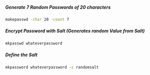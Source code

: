 ##### Generate 7 Random Passwords of 20 characters
```bash
makepasswd -char 20 -count 7
```
##### Encrypt Password with Salt (Generates random Value from Salt)
```bash
mkpasswd whateverpassword
```
##### Define the Salt
```bash
mkpassword whateverpassword -s randomsalt
```
